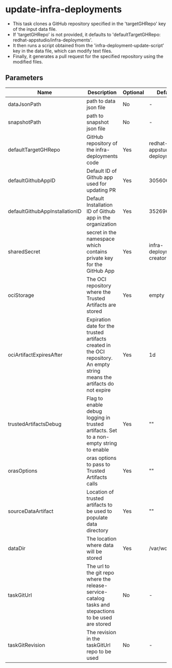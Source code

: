 # update-infra-deployments

* This task clones a GitHub repository specified in the 'targetGHRepo' key of the input data file.
* If 'targetGHRepo' is not provided, it defaults to 'defaultTargetGHRepo: redhat-appstudio/infra-deployments'.
* It then runs a script obtained from the 'infra-deployment-update-script' key in the data file,
  which can modify text files.
* Finally, it generates a pull request for the specified repository using the modified files.

## Parameters

| Name                           | Description                                                                                                                | Optional | Default value                      |
|--------------------------------|----------------------------------------------------------------------------------------------------------------------------|----------|------------------------------------|
| dataJsonPath                   | path to data json file                                                                                                     | No       | -                                  |
| snapshotPath                   | path to snapshot json file                                                                                                 | No       | -                                  |
| defaultTargetGHRepo            | GitHub repository of the infra-deployments code                                                                            | Yes      | redhat-appstudio/infra-deployments |
| defaultGithubAppID             | Default ID of Github app used for updating PR                                                                              | Yes      | 305606                             |
| defaultGithubAppInstallationID | Default Installation ID of Github app in the organization                                                                  | Yes      | 35269675                           |
| sharedSecret                   | secret in the namespace which contains private key for the GitHub App                                                      | Yes      | infra-deployments-pr-creator       |
| ociStorage                     | The OCI repository where the Trusted Artifacts are stored                                                                  | Yes      | empty                              |
| ociArtifactExpiresAfter        | Expiration date for the trusted artifacts created in the OCI repository. An empty string means the artifacts do not expire | Yes      | 1d                                 |
| trustedArtifactsDebug          | Flag to enable debug logging in trusted artifacts. Set to a non-empty string to enable                                     | Yes      | ""                                 |
| orasOptions                    | oras options to pass to Trusted Artifacts calls                                                                            | Yes      | ""                                 |
| sourceDataArtifact             | Location of trusted artifacts to be used to populate data directory                                                        | Yes      | ""                                 |
| dataDir                        | The location where data will be stored                                                                                     | Yes      | /var/workdir/release               |
| taskGitUrl                     | The url to the git repo where the release-service-catalog tasks and stepactions to be used are stored                      | No       | -                                  |
| taskGitRevision                | The revision in the taskGitUrl repo to be used                                                                             | No       | -                                  |
